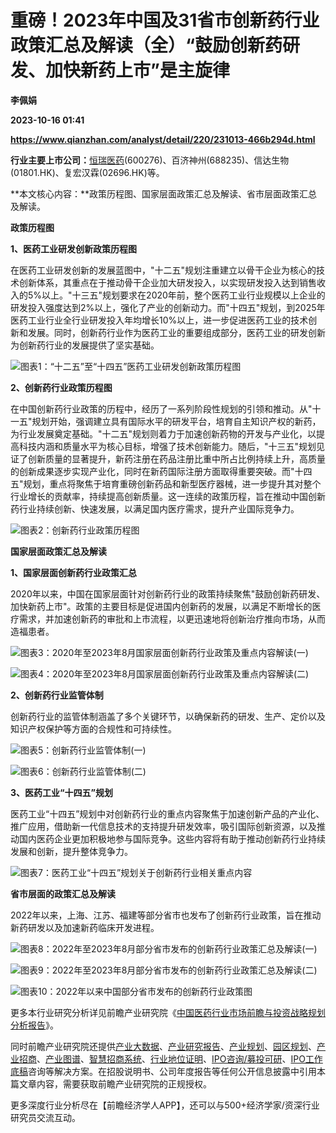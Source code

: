 # 重磅！2023年中国及31省市创新药行业政策汇总及解读（全）“鼓励创新药研发、加快新药上市”是主旋律
**李佩娟**

**2023-10-16 01:41**

**https://www.qianzhan.com/analyst/detail/220/231013-466b294d.html**

**行业主要上市公司：**[恒瑞医药](https://stock.qianzhan.com/hs/zhengquan_600276.SH.html)(600276)、百济神州(688235)、信达生物(01801.HK)、复宏汉霖(02696.HK)等。

**本文核心内容：**政策历程图、国家层面政策汇总及解读、省市层面政策汇总及解读。

**政策历程图**

**1、医药工业研发创新政策历程图**

在医药工业研发创新的发展蓝图中，"十二五"规划注重建立以骨干企业为核心的技术创新体系，其重点在于推动骨干企业加大研发投入，以实现研发投入达到销售收入的5%以上。"十三五"规划要求在2020年前，整个医药工业行业规模以上企业的研发投入强度达到2%以上，强化了产业的创新动力。而"十四五"规划，到2025年医药工业行业全行业研发投入年均增长10%以上，进一步促进医药工业的技术创新和发展。同时，创新药行业作为医药工业的重要组成部分，医药工业的研发创新为创新药行业的发展提供了坚实基础。

![图表1：“十二五”至“十四五”医药工业研发创新政策历程图](https://img3.qianzhan.com/news/202310/13/20231013-2f2264efcc1221fc.png)

**2、创新药行业政策历程图**

在中国创新药行业政策的历程中，经历了一系列阶段性规划的引领和推动。从"十一五"规划开始，强调建立具有国际水平的研发平台，培育自主知识产权的新药，为行业发展奠定基础。"十二五"规划则着力于加速创新药物的开发与产业化，以提高科技内涵和质量水平为核心目标，增强了技术创新能力。随后，"十三五"规划见证了创新质量的显著提升，新药注册在药品注册比重中所占比例持续上升，高质量的创新成果逐步实现产业化，同时在新药国际注册方面取得重要突破。而"十四五"规划，重点将聚焦于培育重磅创新药品和新型医疗器械，进一步提升其对整个行业增长的贡献率，持续提高创新质量。这一连续的政策历程，旨在推动中国创新药行业持续创新、快速发展，以满足国内医疗需求，提升产业国际竞争力。

![图表2：创新药行业政策历程图](https://img3.qianzhan.com/news/202310/13/20231013-4983bc5a670eb7b3.png)

**国家层面政策汇总及解读**

**1、国家层面创新药行业政策汇总**

2020年以来，中国在国家层面针对创新药行业的政策持续聚焦"鼓励创新药研发、加快新药上市"。政策的主要目标是促进国内创新药的发展，以满足不断增长的医疗需求，并加速创新药的审批和上市流程，以更迅速地将创新治疗推向市场，从而造福患者。

![图表3：2020年至2023年8月国家层面创新药行业政策及重点内容解读(一)](https://img3.qianzhan.com/news/202310/13/20231013-8206464b843c12de.png)

![图表4：2020年至2023年8月国家层面创新药行业政策及重点内容解读(二)](https://img3.qianzhan.com/news/202310/13/20231013-7d91580c9fd9a07a.png)

**2、创新药行业监管体制**

创新药行业的监管体制涵盖了多个关键环节，以确保新药的研发、生产、定价以及知识产权保护等方面的合规性和可持续性。

![图表5：创新药行业监管体制(一)](https://img3.qianzhan.com/news/202310/13/20231013-8872d708a4ea30b8.png)

![图表6：创新药行业监管体制(二)](https://img3.qianzhan.com/news/202310/13/20231013-25073593db97f18b.png)

**3、医药工业“十四五”规划**

医药工业“十四五”规划中对创新药行业的重点内容聚焦于加速创新产品的产业化、推广应用，借助新一代信息技术的支持提升研发效率，吸引国际创新资源，以及推动国内医药企业更加积极地参与国际竞争。这些内容将有助于推动创新药行业持续发展和创新，提升整体竞争力。

![图表7：医药工业“十四五”规划关于创新药行业相关重点内容](https://img3.qianzhan.com/news/202310/13/20231013-62a77f54a76638b5.png)

**省市层面的政策汇总及解读**

2022年以来，上海、江苏、福建等部分省市也发布了创新药行业政策，旨在推动新药研发以及加速新药临床开发进程。

![图表8：2022年至2023年8月部分省市发布的创新药行业政策汇总及解读(一)](https://img3.qianzhan.com/news/202310/13/20231013-e5cc26f726b7aa8b.png)

![图表9：2022年至2023年8月部分省市发布的创新药行业政策汇总及解读(二)](https://img3.qianzhan.com/news/202310/13/20231013-acbfab28d1e3623f.png)

![图表10：2022年以来中国部分省市发布的创新药行业政策图](https://img3.qianzhan.com/news/202310/13/20231013-9d6e53fefa9cdc81.png)

更多本行业研究分析详见前瞻产业研究院《[中国医药行业市场前瞻与投资战略规划分析报告](https://bg.qianzhan.com/report/detail/23bbd8d4f3dc4e4a.html)》。

同时前瞻产业研究院还提供[产业大数据](https://d.qianzhan.com/)、[产业研究报告](https://bg.qianzhan.com/report/hotlist/)、[产业规划](https://f.qianzhan.com/chanyeguihua2/)、[园区规划](https://f.qianzhan.com/yuanqu/)、[产业招商](https://f.qianzhan.com/chanyezhaoshang/)、[产业图谱](https://bg.qianzhan.com/report/lianglian/)、[智慧招商系统](https://z.qianzhan.com/)、[行业地位证明](https://bg.qianzhan.com/report/qyppcs)、[IPO咨询/募投可研](https://ipo.qianzhan.com/mutou/)、[IPO工作底稿](https://ipo.qianzhan.com/digao/)咨询等解决方案。在招股说明书、公司年度报告等任何公开信息披露中引用本篇文章内容，需要获取前瞻产业研究院的正规授权。

更多深度行业分析尽在【前瞻经济学人APP】，还可以与500+经济学家/资深行业研究员交流互动。